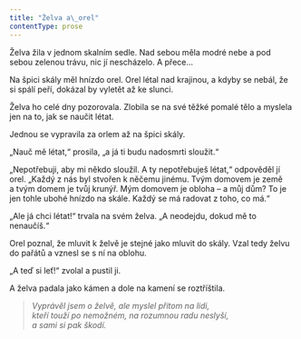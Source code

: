 ```yaml
---
title: "Želva a\_orel"
contentType: prose
---
```


Želva žila v jednom skalním sedle. Nad sebou měla modré nebe a pod sebou zelenou trávu, nic jí nescházelo. A přece…

Na špici skály měl hnízdo orel. Orel létal nad krajinou, a kdyby se nebál, že si spálí peří, dokázal by vyletět až ke slunci.

Želva ho celé dny pozorovala. Zlobila se na své těžké pomalé tělo a myslela jen na to, jak se naučit létat.

Jednou se vypravila za orlem až na špici skály.

„Nauč mě létat,“ prosila, „a já ti budu nadosmrti sloužit.“

„Nepotřebuji, aby mi někdo sloužil. A ty nepotřebuješ létat,“ odpověděl jí orel. „Každý z nás byl stvořen k něčemu jinému. Tvým domovem je země a tvým domem je tvůj krunýř. Mým domovem je obloha – a můj dům? To je jen tohle ubohé hnízdo na skále. Každý se má radovat z toho, co má.“

„Ale já chci létat!“ trvala na svém želva. „A neodejdu, dokud mě to nenaučíš.“

Orel poznal, že mluvit k želvě je stejné jako mluvit do skály. Vzal tedy želvu do pařátů a vznesl se s ní na oblohu.

„A teď si leť!“ zvolal a pustil ji.

A želva padala jako kámen a dole na kamení se roztříštila.

  

> _Vyprávěl jsem o želvě, ale myslel přitom na lidi,  
> kteří touží po nemožném, na rozumnou radu neslyší,  
> a sami si pak škodí._
